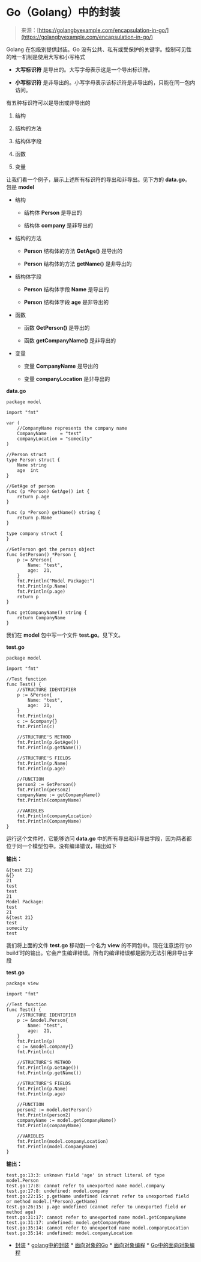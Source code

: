 <!--yml

类别：未分类

日期：2024-10-13 06:03:22

-->

# Go（Golang）中的封装

> 来源：[https://golangbyexample.com/encapsulation-in-go/](https://golangbyexample.com/encapsulation-in-go/)

Golang 在包级别提供封装。Go 没有公共、私有或受保护的关键字。控制可见性的唯一机制是使用大写和小写格式

+   **大写标识符** 是导出的。大写字母表示这是一个导出标识符。

+   **小写标识符** 是非导出的。小写字母表示该标识符是非导出的，只能在同一包内访问。

有五种标识符可以是导出或非导出的

1.  结构

1.  结构的方法

1.  结构体字段

1.  函数

1.  变量

让我们看一个例子，展示上述所有标识符的导出和非导出。见下方的 **data.go**。包是 **model**

+   结构

    +   结构体 **Person** 是导出的

    +   结构体 **company** 是非导出的

+   结构的方法

    +   **Person** 结构体的方法 **GetAge()** 是导出的

    +   **Person** 结构体的方法 **getName()** 是非导出的

+   结构体字段

    +   **Person** 结构体字段 **Name** 是导出的

    +   **Person** 结构体字段 **age** 是非导出的

+   函数

    +   函数 **GetPerson()** 是导出的

    +   函数 **getCompanyName()** 是非导出的

+   变量

    +   变量 **CompanyName** 是导出的

    +   变量 **companyLocation** 是非导出的

**data.go**

```
package model

import "fmt"

var (
    //CompanyName represents the company name
    CompanyName     = "test"
    companyLocation = "somecity"
)

//Person struct
type Person struct {
    Name string
    age  int
}

//GetAge of person
func (p *Person) GetAge() int {
    return p.age
}

func (p *Person) getName() string {
    return p.Name
}

type company struct {
}

//GetPerson get the person object
func GetPerson() *Person {
    p := &Person{
        Name: "test",
        age:  21,
    }
    fmt.Println("Model Package:")
    fmt.Println(p.Name)
    fmt.Println(p.age)
    return p
}

func getCompanyName() string {
    return CompanyName
}
```

我们在 **model** 包中写一个文件 **test.go**。见下文。

**test.go**

```
package model

import "fmt"

//Test function
func Test() {
    //STRUCTURE IDENTIFIER
    p := &Person{
        Name: "test",
        age:  21,
    }
    fmt.Println(p)
    c := &company{}
    fmt.Println(c)

    //STRUCTURE'S METHOD
    fmt.Println(p.GetAge())
    fmt.Println(p.getName())

    //STRUCTURE'S FIELDS
    fmt.Println(p.Name)
    fmt.Println(p.age)

    //FUNCTION
    person2 := GetPerson()
    fmt.Println(person2)
    companyName := getCompanyName()
    fmt.Println(companyName)

    //VARIBLES
    fmt.Println(companyLocation)
    fmt.Println(CompanyName)
}
```

运行这个文件时，它能够访问 **data.go** 中的所有导出和非导出字段，因为两者都位于同一个模型包中。没有编译错误，输出如下

**输出：**

```
&{test 21}
&{}
21
test
test
21
Model Package:
test
21
&{test 21}
test
somecity
test
```

我们将上面的文件 **test.go** 移动到一个名为 **view** 的不同包中。现在注意运行‘go build’时的输出。它会产生编译错误。所有的编译错误都是因为无法引用非导出字段

**test.go**

```
package view

import "fmt"

//Test function
func Test() {
    //STRUCTURE IDENTIFIER
    p := &model.Person{
        Name: "test",
        age:  21,
    }
    fmt.Println(p)
    c := &model.company{}
    fmt.Println(c)

    //STRUCTURE'S METHOD
    fmt.Println(p.GetAge())
    fmt.Println(p.getName())

    //STRUCTURE'S FIELDS
    fmt.Println(p.Name)
    fmt.Println(p.age)

    //FUNCTION
    person2 := model.GetPerson()
    fmt.Println(person2)
    companyName := model.getCompanyName()
    fmt.Println(companyName)

    //VARIBLES
    fmt.Println(model.companyLocation)
    fmt.Println(model.CompanyName)
}
```

**输出：**

```
test.go:13:3: unknown field 'age' in struct literal of type model.Person
test.go:17:8: cannot refer to unexported name model.company
test.go:17:8: undefined: model.company
test.go:22:15: p.getName undefined (cannot refer to unexported field or method model.(*Person).getName)
test.go:26:15: p.age undefined (cannot refer to unexported field or method age)
test.go:31:17: cannot refer to unexported name model.getCompanyName
test.go:31:17: undefined: model.getCompanyName
test.go:35:14: cannot refer to unexported name model.companyLocation
test.go:35:14: undefined: model.companyLocation
```

+   [封装](https://golangbyexample.com/tag/encapsulation/) *   [golang中的封装](https://golangbyexample.com/tag/encapsulation-in-golang/) *   [面向对象的Go](https://golangbyexample.com/tag/object-oriented-go/) *   [面向对象编程](https://golangbyexample.com/tag/oop/) *   [Go中的面向对象编程](https://golangbyexample.com/tag/oop-in-go/)
